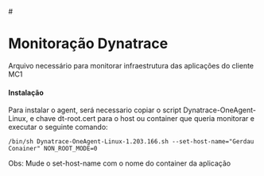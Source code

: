
#<h1 aligin="center"> Monitoração Dynatrace </h1>

<p aligin="justify"> Arquivo necessário para monitorar infraestrutura das aplicações do cliente MC1</p>

#### <p> Instalação</p>

<p>Para instalar o agent, será necessario copiar o script Dynatrace-OneAgent-Linux, e chave dt-root.cert para o host ou container que queria monitorar e executar o seguinte comando: </p>

```
/bin/sh Dynatrace-OneAgent-Linux-1.203.166.sh --set-host-name="Gerdau Conainer" NON_ROOT_MODE=0
```

Obs: Mude o set-host-name com o nome do container da aplicação
